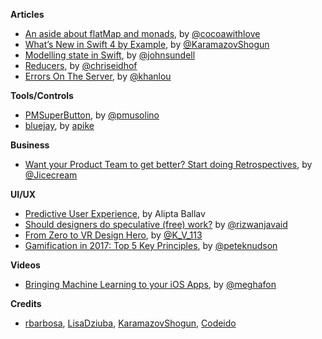 
**Articles**

* [An aside about flatMap and monads](http://www.cocoawithlove.com/blog/an-aside-about-flatmap-and-monads.html), by [@cocoawithlove](https://twitter.com/cocoawithlove)
* [What’s New in Swift 4 by Example](http://www.appcoda.com/swift4-changes/), by [@KaramazovShogun](https://twitter.com/KaramazovShogun)
* [Modelling state in Swift](https://www.swiftbysundell.com/posts/modelling-state-in-swift), by [@johnsundell](https://twitter.com/johnsundell)
* [Reducers](http://chris.eidhof.nl/post/reducers/), by [@chriseidhof](https://twitter.com/chriseidhof)
* [Errors On The Server](http://khanlou.com/2017/07/errors-on-the-server/), by [@khanlou](https://twitter.com/khanlou)


**Tools/Controls**

* [PMSuperButton](https://github.com/Codeido/PMSuperButton), by [@pmusolino](https://twitter.com/pmusolino)
* [bluejay](https://github.com/steamclock/bluejay), by [apike](https://twitter.com/apike)


**Business**

* [Want your Product Team to get better? Start doing Retrospectives](https://medium.muz.li/improve-your-product-team-with-this-retrospective-exercise-6a305384f94e), by [@Jicecream](https://twitter.com/Jicecream)


**UI/UX**

* [Predictive User Experience](http://www.uxmatters.com/mt/archives/2017/06/predictive-user-experience.php), by Alipta Ballav
* [Should designers do speculative (free) work?](https://uxdesign.cc/spec-work-sucks-it-must-die-70ad096bae13) by [@rizwanjavaid](https://twitter.com/rizwanjav)
* [From Zero to VR Design Hero](https://medium.com/@k_v_113/from-zero-to-vr-design-hero-4019ed647f6c), by [@K_V_113](https://twitter.com/K_V_113)
* [Gamification in 2017: Top 5 Key Principles](https://uxplanet.org/gamification-in-2017-top-5-key-principles-cef948254dad), by [@peteknudson](https://twitter.com/peteknudson)

**Videos**

* [Bringing Machine Learning to your iOS Apps](https://news.realm.io/news/altconf-2017-meghan-kane-bringing-machine-learning-to-your-ios-apps/), by [@meghafon](https://twitter.com/meghafon)

**Credits**

*  [rbarbosa](https://github.com/rbarbosa), [LisaDziuba](https://github.com/lisadziuba), [KaramazovShogun](https://github.com/KaramazovShogun), [Codeido](https://github.com/Codeido)

